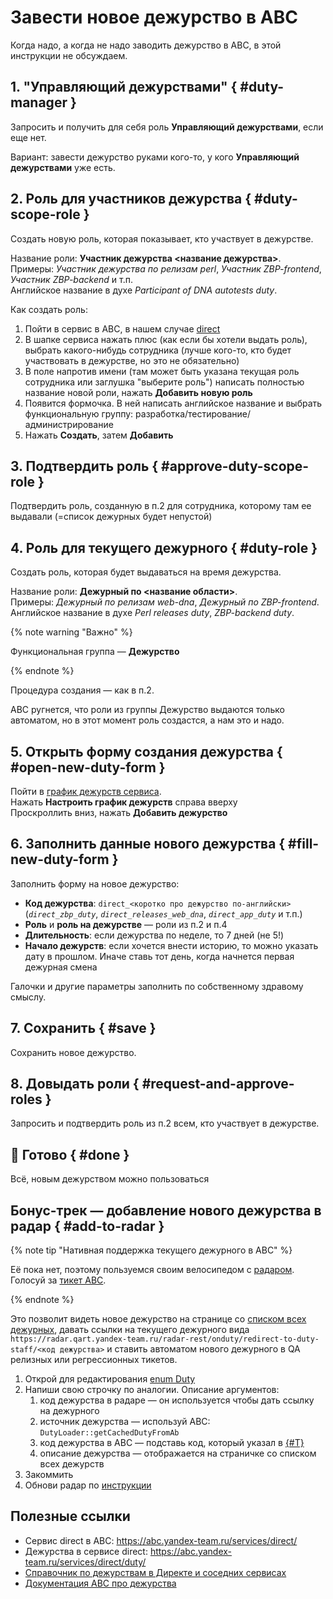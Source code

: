 # Завести новое дежурство в ABC

Когда надо, а когда не надо заводить дежурство в ABC, в этой инструкции не обсуждаем.

## 1. "Управляющий дежурствами" { #duty-manager }

Запросить и получить для себя роль **Управляющий дежурствами**, если еще нет.

Вариант: завести дежурство руками кого-то, у кого **Управляющий дежурствами** уже есть.

## 2. Роль для участников дежурства  { #duty-scope-role }

Создать новую роль, которая показывает, кто участвует в дежурстве.

Название роли: **Участник дежурства <название дежурства>**.  
Примеры: _Участник дежурства по релизам perl_, _Участник ZBP-frontend_, _Участник ZBP-backend_ и т.п.  
Английское название в духе _Participant of DNA autotests duty_.

Как создать роль:

1. Пойти в сервис в ABC, в нашем случае [direct](https://abc.yandex-team.ru/services/direct/)
1. В шапке сервиса нажать плюс (как если бы хотели выдать роль), выбрать какого-нибудь сотрудника (лучше кого-то, кто будет участвовать в дежурстве, но это не обязательно)
1. В поле напротив имени (там может быть указана текущая роль сотрудника или заглушка "выберите роль") написать полностью название новой роли, нажать **Добавить новую роль**
1. Появится формочка. В ней написать английское название и выбрать функциональную группу: разработка/тестирование/администрирование
1. Нажать **Создать**, затем **Добавить**

## 3. Подтвердить роль { #approve-duty-scope-role }

Подтвердить роль, созданную в п.2 для сотрудника, которому там ее выдавали (=список дежурных будет непустой)

## 4. Роль для текущего дежурного { #duty-role }

Создать роль, которая будет выдаваться на время дежурства.

Название роли: **Дежурный по <название области>**.  
Примеры: _Дежурный по релизам web-dna_, _Дежурный по ZBP-frontend_.  
Английское название в духе _Perl releases duty_, _ZBP-backend duty_.  

{% note warning "Важно" %}

Функциональная группа &mdash; **Дежурство**

{% endnote %}

Процедура создания &mdash; как в п.2.

ABC ругнется, что роли из группы Дежурство выдаются только автоматом, но в этот момент роль создастся, а нам это и надо.

## 5. Открыть форму создания дежурства { #open-new-duty-form }

Пойти в [график дежурств сервиса](https://abc.yandex-team.ru/services/direct/duty/).  
Нажать **Настроить график дежурств** справа вверху  
Проскроллить вниз, нажать **Добавить дежурство**

## 6. Заполнить данные нового дежурства { #fill-new-duty-form }

Заполнить форму на новое дежурство:  
- **Код дежурства**: `direct_<коротко про дежурство по-английски>` (_`direct_zbp_duty`_, _`direct_releases_web_dna`_, _`direct_app_duty`_ и т.п.)  
- **Роль** и **роль на дежурстве** — роли из п.2 и п.4  
- **Длительность**: если дежурства по неделе, то 7 дней (не 5!)  
- **Начало дежурств**: если хочется внести историю, то можно указать дату в прошлом. Иначе ставь тот день, когда начнется первая дежурная смена

Галочки и другие параметры заполнить по собственному здравому смыслу.

## 7. Сохранить { #save }

Сохранить новое дежурство.

## 8. Довыдать роли { #request-and-approve-roles }

Запросить и подтвердить роль из п.2 всем, кто участвует в дежурстве.

## 🎉 Готово { #done }
Всё, новым дежурством можно пользоваться

## Бонус-трек — добавление нового дежурства в радар { #add-to-radar }
{% note tip "Нативная поддержка текущего дежурного в ABC" %}

Её пока нет, поэтому пользуемся своим велосипедом с [радаром](../glossary/glossary.md#radar).
Голосуй за [тикет ABC](https://st.yandex-team.ru/ABC-8540).

{% endnote %}

Это позволит видеть новое дежурство на странице со [списком всех дежурных](https://radar.qart.yandex-team.ru/release/directOnDuty.html),
давать ссылки на текущего дежурного вида `https://radar.qart.yandex-team.ru/radar-rest/onduty/redirect-to-duty-staff/<код дежурства>`
и ставить автоматом нового дежурного в QA релизных или регрессионных тикетов.

1. Открой для редактирования [enum Duty](https://github.yandex-team.ru/qa-irt/radar/blob/master/radar-service/src/main/java/ru/yandex/autotests/direct/radar/utils/duty/Duty.java#L11)
1. Напиши свою строчку по аналогии. Описание аргументов:
   1. код дежурства в радаре — он используется чтобы дать ссылку на дежурного
   1. источник дежурства — используй ABC: `DutyLoader::getCachedDutyFromAb`
   1. код дежурства в ABC — подставь код, который указал в [{#T}](#fill-new-duty-form)
   1. описание дежурства — отображается на страничке со списком всех дежурств
1. Закоммить
1. Обнови радар по [инструкции](jeri/radar-update.md)

## Полезные ссылки

- Сервис direct в ABC: <https://abc.yandex-team.ru/services/direct/>
- Дежурства в сервисе direct: <https://abc.yandex-team.ru/services/direct/duty/>
- [Справочник по дежурствам в Директе и соседних сервисах](../reference/duty.md)
- [Документация ABC про дежурства](https://wiki.yandex-team.ru/intranet/abc/features/duty/)
